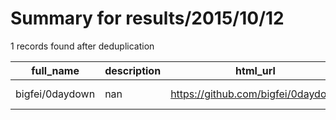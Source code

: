 
# Summary for results/2015/10/12
    
1 records found after deduplication

| full_name | description | html_url | matched_list | matched_count | pushed_at | size | stargazers_count | language | forks_count |
|-----------------|---------------|------------------------------------|----------------|-----------------|---------------------------|--------|--------------------|------------|---------------|
| bigfei/0daydown | nan | https://github.com/bigfei/0daydown | ['0day'] | 1 | 2015-10-12 06:30:50+00:00 | 196 | 2 | JavaScript | 3 |

